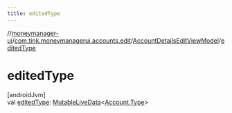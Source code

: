 ```yaml
---
title: editedType
---
```

//[moneymanager-ui](../../../index.html)/[com.tink.moneymanagerui.accounts.edit](../index.html)/[AccountDetailsEditViewModel](index.html)/[editedType](edited-type.html)



# editedType



[androidJvm]\
val [editedType](edited-type.html): [MutableLiveData](https://developer.android.com/reference/kotlin/androidx/lifecycle/MutableLiveData.html)&lt;[Account.Type](../../com.tink.model.account/-account/-type/index.html)&gt;




